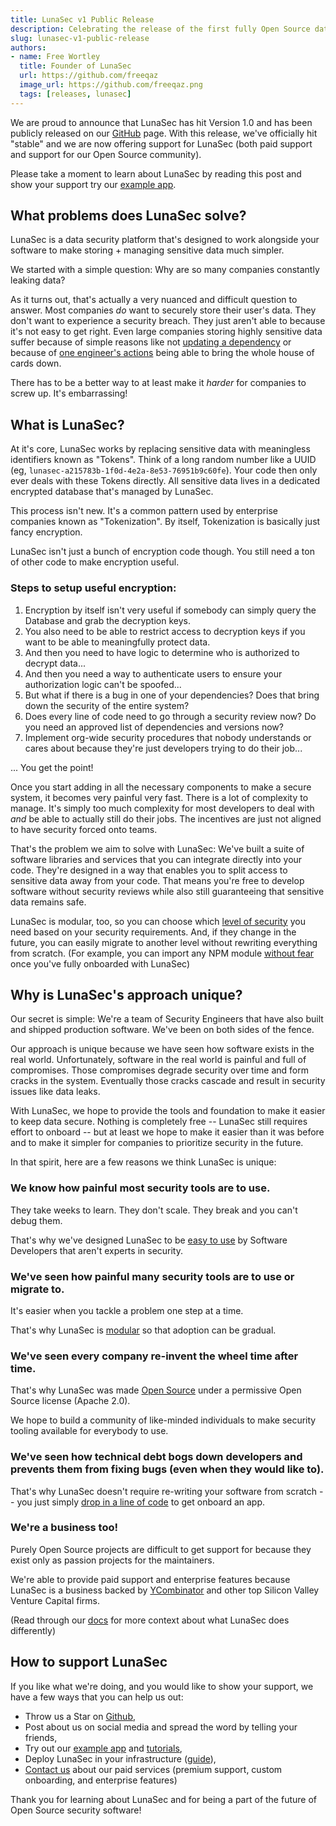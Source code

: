 ```yaml
---
title: LunaSec v1 Public Release
description: Celebrating the release of the first fully Open Source data security platform
slug: lunasec-v1-public-release
authors:
- name: Free Wortley
  title: Founder of LunaSec
  url: https://github.com/freeqaz
  image_url: https://github.com/freeqaz.png
  tags: [releases, lunasec]
---
```

<!--
  ~ Copyright by LunaSec (owned by Refinery Labs, Inc)
  ~
  ~ Licensed under the Creative Commons Attribution-ShareAlike 4.0 International
  ~ (the "License"); you may not use this file except in compliance with the
  ~ License. You may obtain a copy of the License at
  ~
  ~ https://creativecommons.org/licenses/by-sa/4.0/legalcode
  ~
  ~ See the License for the specific language governing permissions and
  ~ limitations under the License.
  ~
-->
We are proud to announce that LunaSec has hit Version 1.0 and has been publicly released on our 
[GitHub](https://github.com/lunasec-io/lunasec) page. With this release, we've officially hit "stable" and we are now 
offering support for LunaSec (both paid support and support for our Open Source community).

Please take a moment to learn about LunaSec by reading this post and show your support try our [example app](https://www.lunasec.io/docs/pages/overview/demo-app/overview/).

<!--truncate-->

## What problems does LunaSec solve?
LunaSec is a data security platform that's designed to work alongside your software to make storing + managing sensitive
data much simpler.

We started with a simple question: Why are so many companies constantly leaking data?

As it turns out, that's actually a very nuanced and difficult question to answer. Most companies _do_ want to securely
store their user's data. They don't want to experience a security breach. They just aren't able to because it's not easy
to get right. Even large companies storing highly sensitive data suffer because of simple reasons like not
[updating a dependency](https://arstechnica.com/information-technology/2017/09/massive-equifax-breach-caused-by-failure-to-patch-two-month-old-bug/)
or because of [one engineer's actions](https://www.cnn.com/2019/07/29/business/capital-one-data-breach/index.html) 
being able to bring the whole house of cards down.

There has to be a better way to at least make it _harder_ for companies to screw up. It's embarrassing!

## What is LunaSec?
At it's core, LunaSec works by replacing sensitive data with meaningless identifiers known as "Tokens". Think of a long
random number like a UUID (eg, `lunasec-a215783b-1f0d-4e2a-8e53-76951b9c60fe`). Your code then only ever deals with these 
Tokens directly. All sensitive data lives in a dedicated encrypted database that's managed by LunaSec.

This process isn't new. It's a common pattern used by enterprise companies known as "Tokenization". By itself, 
Tokenization is basically just fancy encryption.

LunaSec isn't just a bunch of encryption code though. You still need a ton of other code to make encryption useful.

### Steps to setup useful encryption:
1. Encryption by itself isn't very useful if somebody can simply query the Database and grab the decryption keys.
2. You also need to be able to restrict access to decryption keys if you want to be able to meaningfully protect data.
3. And then you need to have logic to determine who is authorized to decrypt data...
4. And then you need a way to authenticate users to ensure your authorization logic can't be spoofed...
5. But what if there is a bug in one of your dependencies? Does that bring down the security of the entire system? 
6. Does every line of code need to go through a security review now? Do you need an approved list of dependencies and versions now?
7. Implement org-wide security procedures that nobody understands or cares about because they're just developers trying to do their job... 

... You get the point!

Once you start adding in all the necessary components to make a secure system, it becomes very painful very fast. There
is a lot of complexity to manage. It's simply too much complexity for most developers to deal with _and_ be able to
actually still do their jobs. The incentives are just not aligned to have security forced onto teams.

That's the problem we aim to solve with LunaSec: We've built a suite of software libraries and services that you can
integrate directly into your code. They're designed in a way that enables you to split access to sensitive data away 
from your code. That means you're free to develop software without security reviews while also still guaranteeing that 
sensitive data remains safe.

LunaSec is modular, too, so you can choose which [level of security](https://www.lunasec.io/docs/pages/overview/security/levels/)
you need based on your security requirements. And, if they change in the future, you can easily migrate to another level
without rewriting everything from scratch. (For example, you can import any NPM module [without fear](https://www.bleepingcomputer.com/news/security/52-percent-of-all-javascript-npm-packages-could-have-been-hacked-via-weak-credentials/)
once you've fully onboarded with LunaSec)

## Why is LunaSec's approach unique?
Our secret is simple: We're a team of Security Engineers that have also built and shipped production software. 
We've been on both sides of the fence.

Our approach is unique because we have seen how software exists in the real world. Unfortunately, software in the real
world is painful and full of compromises. Those compromises degrade security over time and form cracks in the system.
Eventually those cracks cascade and result in security issues like data leaks.

With LunaSec, we hope to provide the tools and foundation to make it easier to keep data secure. Nothing is completely 
free -- LunaSec still requires effort to onboard -- but at least we hope to make it easier than it was before and to
make it simpler for companies to prioritize security in the future.

In that spirit, here are a few reasons we think LunaSec is unique:

### We know how painful most security tools are to use.
They take weeks to learn. They don't scale. They break and you can't debug them.

That's why we've designed LunaSec to be [easy to use](https://www.lunasec.io/docs/pages/overview/demo-app/walkthrough/) 
by Software Developers that aren't experts in security.

### We've seen how painful many security tools are to use or migrate to.
It's easier when you tackle a problem one step at a time. 

That's why LunaSec is [modular](https://www.lunasec.io/docs/pages/overview/security/levels/) so that adoption can be gradual.

### We've seen every company re-invent the wheel time after time.
That's why LunaSec was made [Open Source](https://github.com/lunasec-io/lunasec/blob/master/LICENSE) under a 
permissive Open Source license (Apache 2.0).

We hope to build a community of like-minded individuals to make security tooling available for everybody to use.

### We've seen how technical debt bogs down developers and prevents them from fixing bugs (even when they would like to).
That's why LunaSec doesn't require re-writing your software from scratch -- you just simply [drop in a line of code](https://www.lunasec.io/docs/pages/overview/example-usage/#lunasecreact-sdk)
to get onboard an app.

### We're a business too!
Purely Open Source projects are difficult to get support for because they exist only as passion projects for the maintainers.

We're able to provide paid support and enterprise features because LunaSec is a business backed by 
[YCombinator](https://www.ycombinator.com/companies/lunasec) and other top Silicon Valley Venture Capital firms.

(Read through our [docs](https://www.lunasec.io/docs/pages/overview/introduction/) for more context about what LunaSec
does differently)

## How to support LunaSec
If you like what we're doing, and you would like to show your support, we have a few ways that you can help us out:

- Throw us a Star on [Github](https://github.com/lunasec-io/lunasec),
- Post about us on social media and spread the word by telling your friends,
- Try out our [example app](https://www.lunasec.io/docs/pages/overview/demo-app/overview/) and [tutorials](https://www.lunasec.io/docs/pages/getting-started/dedicated-tokenizer/introduction/),
- Deploy LunaSec in your infrastructure ([guide](https://www.lunasec.io/docs/pages/deployment/deploy-with-aws/)),
- [Contact us](https://www.lunasec.io/contact) about our paid services (premium support, custom onboarding, and enterprise features)

Thank you for learning about LunaSec and for being a part of the future of Open Source security software!
